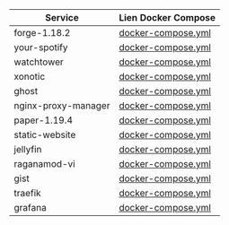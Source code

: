 | Service | Lien Docker Compose |
| ------- | ------------------- |
| forge-1.18.2 | [docker-compose.yml](./compose-files/forge-1.18.2/docker-compose.yml) |
| your-spotify | [docker-compose.yml](./compose-files/your-spotify/docker-compose.yml) |
| watchtower | [docker-compose.yml](./compose-files/watchtower/docker-compose.yml) |
| xonotic | [docker-compose.yml](./compose-files/xonotic/docker-compose.yml) |
| ghost | [docker-compose.yml](./compose-files/ghost/docker-compose.yml) |
| nginx-proxy-manager | [docker-compose.yml](./compose-files/nginx-proxy-manager/docker-compose.yml) |
| paper-1.19.4 | [docker-compose.yml](./compose-files/paper-1.19.4/docker-compose.yml) |
| static-website | [docker-compose.yml](./compose-files/static-website/docker-compose.yml) |
| jellyfin | [docker-compose.yml](./compose-files/jellyfin/docker-compose.yml) |
| raganamod-vi | [docker-compose.yml](./compose-files/raganamod-vi/docker-compose.yml) |
| gist | [docker-compose.yml](./compose-files/gist/docker-compose.yml) |
| traefik | [docker-compose.yml](./compose-files/traefik/docker-compose.yml) |
| grafana | [docker-compose.yml](./compose-files/grafana/docker-compose.yml) |
